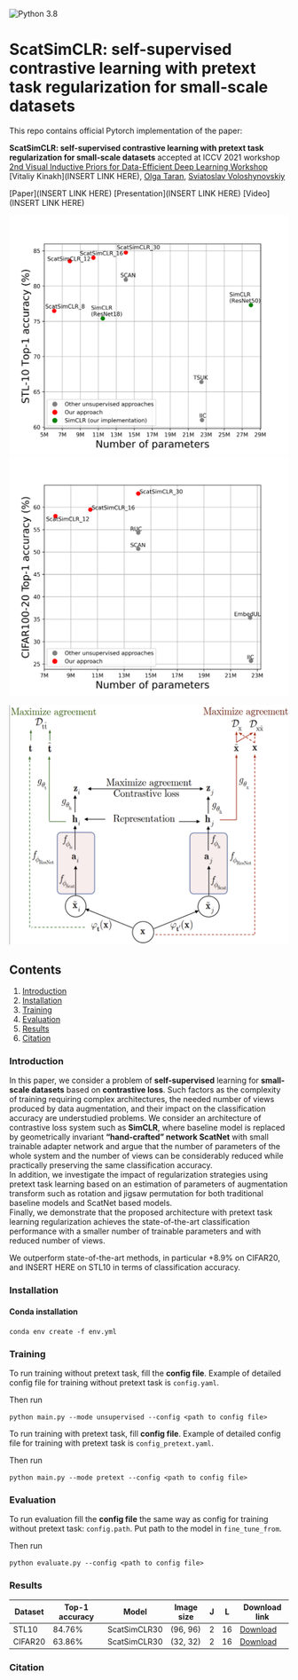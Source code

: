 ![Python 3.8](https://img.shields.io/badge/python-3.8-green.svg) 

<!-- Add sota results here -->

# ScatSimCLR: self-supervised contrastive learning with pretext task regularization for small-scale datasets

This repo contains official Pytorch implementation of the paper:

**ScatSimCLR: self-supervised contrastive learning with pretext task regularization for small-scale datasets** 
accepted at ICCV 2021 workshop
[2nd Visual Inductive Priors for Data-Efficient Deep Learning Workshop](https://vipriors.github.io/) </br>
[Vitaliy Kinakh](INSERT LINK HERE), [Olga Taran](http://sip.unige.ch/team/olga-taran/), [Sviatoslav Voloshynovskiy](http://sip.unige.ch/team/prof-sviatoslav-voloshynovskiy/)

[Paper](INSERT LINK HERE) [Presentation](INSERT LINK HERE) [Video](INSERT LINK HERE)

<p align="center"> <img src="docs/images/stl-10_performance.png">
<img src="docs/images/cifar100-20_performance.png">
</p>

<p align="center"><img src="docs/images/architecture.png"></p>

## Contents
1. [Introduction](#introduction)
0. [Installation](#installation)
0. [Training](#training)
0. [Evaluation](#evaluation)
0. [Results](#results)
0. [Citation](#citation)


### Introduction

In this paper, we consider a problem of **self-supervised** learning for **small-scale datasets** based on 
**contrastive loss**. Such factors as the complexity of training requiring complex architectures, the needed
number of views produced by data augmentation, and their impact on the  classification accuracy are understudied
problems. We consider an architecture of contrastive loss system such as **SimCLR**, where baseline model is 
replaced by geometrically invariant **“hand-crafted” network ScatNet** with small trainable adapter network and
argue that the number of parameters of the whole system and the number of views can be considerably reduced while
practically preserving the same classification accuracy. </br> In addition, we investigate the impact of regularization strategies using pretext task learning based on an
estimation of parameters of augmentation transform such as rotation and jigsaw permutation for both traditional
baseline models and ScatNet based models. </br> Finally, we demonstrate that the proposed architecture with pretext
task learning regularization achieves the state-of-the-art classification performance with a smaller number of
trainable parameters and with reduced number of views.

We outperform state-of-the-art methods, in particular +8.9% on CIFAR20, and INSERT HERE on STL10 in terms of 
classification accuracy.

### Installation

#### Conda installation
```commandline
conda env create -f env.yml
```

### Training

To run training without pretext task, fill the **config file**. Example of detailed config file for training without
pretext task is `config.yaml`.

Then run
```commandline
python main.py --mode unsupervised --config <path to config file>
```

To run training with pretext task, fill **config file**. Example of detailed config file for training with pretext task
is `config_pretext.yaml`.

Then run
```commandline
python main.py --mode pretext --config <path to config file>
```

### Evaluation
To run evaluation fill the **config file** the same way as config for training without pretext task: `config.path`. 
Put path to the model in `fine_tune_from`.

Then run
```commandline
python evaluate.py --config <path to config file>
```

### Results
|Dataset | Top-1 accuracy| Model        |Image size| J | L  | Download link |
|--------|---------------|--------------|----------|---|----|---|
|STL10   | 84.76%        | ScatSimCLR30 |(96, 96)  | 2 | 16 | [Download](https://drive.google.com/drive/folders/1W6LaQsUo3DxJVR6dsmcq4uGioik3BcDf?usp=sharing)|
|CIFAR20 | 63.86%        | ScatSimCLR30 |(32, 32)  | 2 | 16 | [Download](https://drive.google.com/drive/folders/1dhDMzNaB5PhXPqarwBw1KDCbs6DtHwOc?usp=sharing) |
 
### Citation
